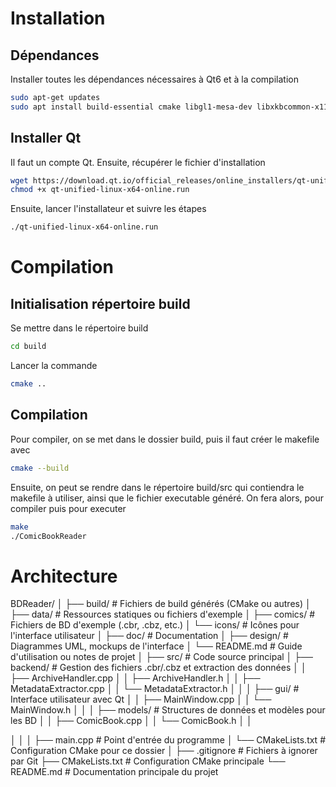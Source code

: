 # Installation 
## Dépendances
Installer toutes les dépendances nécessaires à Qt6 et à la compilation
```bash
sudo apt-get updates
sudo apt install build-essential cmake libgl1-mesa-dev libxkbcommon-x11-0 libxcb-icccm libxcb-image0 libxcb-keysyms1 libxcb-render-util0 libxcb-shape0 libxcb-cursor0 libxcb-cursor-dev 
```

## Installer Qt
Il faut un compte Qt. Ensuite, récupérer le fichier d'installation 
```bash
wget https://download.qt.io/official_releases/online_installers/qt-unified-linux-x64-online.run
chmod +x qt-unified-linux-x64-online.run
```

Ensuite, lancer l'installateur et suivre les étapes
```bash
./qt-unified-linux-x64-online.run
```

# Compilation
## Initialisation répertoire build
Se mettre dans le répertoire build
```bash
cd build
```

Lancer la commande 
```bash
cmake ..
```

## Compilation 
Pour compiler, on se met dans le dossier build, puis il faut créer le makefile avec
```bash
cmake --build
```

Ensuite, on peut se rendre dans le répertoire build/src qui contiendra le makefile à utiliser, ainsi que le fichier executable généré.
On fera alors, pour compiler puis pour executer 
```bash
make
./ComicBookReader
```


# Architecture
BDReader/
│
├── build/                  # Fichiers de build générés (CMake ou autres)
│
├── data/                   # Ressources statiques ou fichiers d'exemple
│   ├── comics/             # Fichiers de BD d'exemple (.cbr, .cbz, etc.)
│   └── icons/              # Icônes pour l'interface utilisateur
│
├── doc/                    # Documentation
│   ├── design/             # Diagrammes UML, mockups de l'interface
│   └── README.md           # Guide d'utilisation ou notes de projet
│
├── src/                    # Code source principal
│   ├── backend/            # Gestion des fichiers .cbr/.cbz et extraction des données
│   │   ├── ArchiveHandler.cpp
│   │   ├── ArchiveHandler.h
│   │   ├── MetadataExtractor.cpp
│   │   └── MetadataExtractor.h
│   │
│   ├── gui/                # Interface utilisateur avec Qt
│   │   ├── MainWindow.cpp
│   │   └── MainWindow.h
│   │
│   ├── models/             # Structures de données et modèles pour les BD
│   │   ├── ComicBook.cpp
│   │   └── ComicBook.h
│   │
<!-- │   ├── utils/              # Fonctions utilitaires génériques
│   │   ├── FileUtils.cpp
│   │   ├── FileUtils.h
│   │   ├── ImageUtils.cpp
│   │   └── ImageUtils.h -->
│   │
│   ├── main.cpp            # Point d'entrée du programme
│   └── CMakeLists.txt      # Configuration CMake pour ce dossier
│
├── .gitignore              # Fichiers à ignorer par Git
├── CMakeLists.txt          # Configuration CMake principale
└── README.md               # Documentation principale du projet
